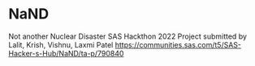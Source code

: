 # NaND
Not another Nuclear Disaster
SAS Hackthon 2022
Project submitted by
Lalit, Krish, Vishnu, Laxmi Patel
https://communities.sas.com/t5/SAS-Hacker-s-Hub/NaND/ta-p/790840
